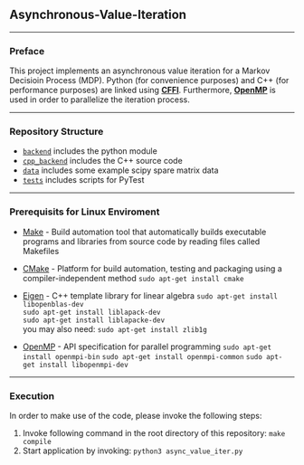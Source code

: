 ## Asynchronous-Value-Iteration
---
### Preface

This project implements an asynchronous value iteration for a Markov Decisioin Process (MDP). Python (for convenience purposes) and C++ (for performance purposes) are linked using [**CFFI**](https://cffi.readthedocs.io/en/latest/). Furthermore, [**OpenMP**](https://www.openmp.org//wp-content/uploads/OpenMP-4.0-C.pdf) is used in order to parallelize the iteration process. 

---

### Repository Structure

- [`backend`](/backend) includes the python module
- [`cpp_backend`](/cpp_backend) includes the C++ source code
- [`data`](/data) includes some example scipy spare matrix data
- [`tests`](/tests) includes scripts for PyTest

---

### Prerequisits for Linux Enviroment
- [Make](https://en.wikipedia.org/wiki/Make_(software)) - Build automation tool that automatically builds executable programs and libraries from source code by reading files called Makefiles

- [CMake](https://cmake.org/) - Platform for build automation, testing and packaging using a compiler-independent method
  `sudo apt-get install cmake`

- [Eigen](http://eigen.tuxfamily.org/index.php?title=Main_Page) - C++ template library for linear algebra
  `sudo apt-get install libopenblas-dev` <br/> `sudo apt-get install liblapack-dev` <br/> `sudo apt-get install liblapacke-dev` <br/> you may also need: `sudo apt-get install zlib1g`
  
- [OpenMP](https://www.openmp.org/) - API specification for parallel programming
  `sudo apt-get install openmpi-bin`
  `sudo apt-get install openmpi-common`
  `sudo apt-get install libopenmpi-dev`
  
---

### Execution

In order to make use of the code, please invoke the following steps:
1. Invoke following command in the root directory of this repository: `make compile`
2. Start application by invoking: `python3 async_value_iter.py`
